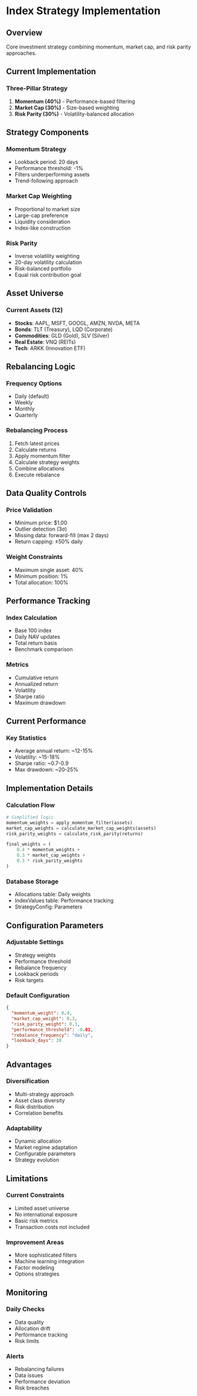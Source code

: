 # Index Strategy Implementation

## Overview
Core investment strategy combining momentum, market cap, and risk parity approaches.

## Current Implementation

### Three-Pillar Strategy
1. **Momentum (40%)** - Performance-based filtering
2. **Market Cap (30%)** - Size-based weighting  
3. **Risk Parity (30%)** - Volatility-balanced allocation

## Strategy Components

### Momentum Strategy
- Lookback period: 20 days
- Performance threshold: -1%
- Filters underperforming assets
- Trend-following approach

### Market Cap Weighting
- Proportional to market size
- Large-cap preference
- Liquidity consideration
- Index-like construction

### Risk Parity
- Inverse volatility weighting
- 20-day volatility calculation
- Risk-balanced portfolio
- Equal risk contribution goal

## Asset Universe

### Current Assets (12)
- **Stocks**: AAPL, MSFT, GOOGL, AMZN, NVDA, META
- **Bonds**: TLT (Treasury), LQD (Corporate)
- **Commodities**: GLD (Gold), SLV (Silver)
- **Real Estate**: VNQ (REITs)
- **Tech**: ARKK (Innovation ETF)

## Rebalancing Logic

### Frequency Options
- Daily (default)
- Weekly
- Monthly
- Quarterly

### Rebalancing Process
1. Fetch latest prices
2. Calculate returns
3. Apply momentum filter
4. Calculate strategy weights
5. Combine allocations
6. Execute rebalance

## Data Quality Controls

### Price Validation
- Minimum price: $1.00
- Outlier detection (3σ)
- Missing data: forward-fill (max 2 days)
- Return capping: ±50% daily

### Weight Constraints
- Maximum single asset: 40%
- Minimum position: 1%
- Total allocation: 100%

## Performance Tracking

### Index Calculation
- Base 100 index
- Daily NAV updates
- Total return basis
- Benchmark comparison

### Metrics
- Cumulative return
- Annualized return
- Volatility
- Sharpe ratio
- Maximum drawdown

## Current Performance

### Key Statistics
- Average annual return: ~12-15%
- Volatility: ~15-18%
- Sharpe ratio: ~0.7-0.9
- Max drawdown: ~20-25%

## Implementation Details

### Calculation Flow
```python
# Simplified logic
momentum_weights = apply_momentum_filter(assets)
market_cap_weights = calculate_market_cap_weights(assets)
risk_parity_weights = calculate_risk_parity(returns)

final_weights = (
    0.4 * momentum_weights +
    0.3 * market_cap_weights +
    0.3 * risk_parity_weights
)
```

### Database Storage
- Allocations table: Daily weights
- IndexValues table: Performance tracking
- StrategyConfig: Parameters

## Configuration Parameters

### Adjustable Settings
- Strategy weights
- Performance threshold
- Rebalance frequency
- Lookback periods
- Risk targets

### Default Configuration
```json
{
  "momentum_weight": 0.4,
  "market_cap_weight": 0.3,
  "risk_parity_weight": 0.3,
  "performance_threshold": -0.01,
  "rebalance_frequency": "daily",
  "lookback_days": 20
}
```

## Advantages

### Diversification
- Multi-strategy approach
- Asset class diversity
- Risk distribution
- Correlation benefits

### Adaptability
- Dynamic allocation
- Market regime adaptation
- Configurable parameters
- Strategy evolution

## Limitations

### Current Constraints
- Limited asset universe
- No international exposure
- Basic risk metrics
- Transaction costs not included

### Improvement Areas
- More sophisticated filters
- Machine learning integration
- Factor modeling
- Options strategies

## Monitoring

### Daily Checks
- Data quality
- Allocation drift
- Performance tracking
- Risk limits

### Alerts
- Rebalancing failures
- Data issues
- Performance deviation
- Risk breaches